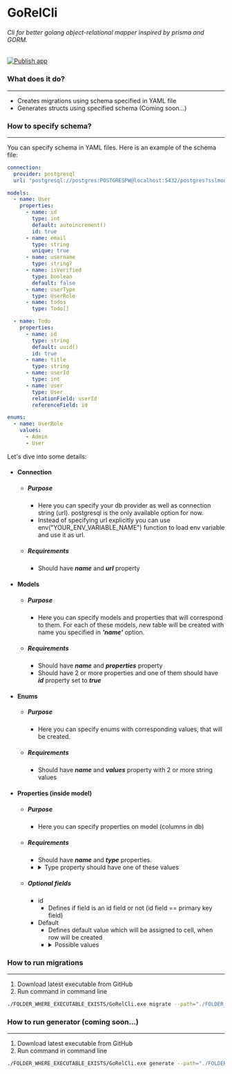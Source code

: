 # GoRelCli

###### Cli for better golang object-relational mapper inspired by prisma and GORM.

[![Publish app](https://github.com/Nhsdkk/GoRelCli/actions/workflows/publish.yml/badge.svg?branch=master)](https://github.com/Nhsdkk/GoRelCli/actions/workflows/publish.yml)

### What does it do?

---
* Creates migrations using schema specified in YAML file
* Generates structs using specified schema (Coming soon...)

### How to specify schema?

---
You can specify schema in YAML files. Here is an example of the schema file:
```yaml
connection:
  provider: postgresql
  url: "postgresql://postgres:POSTGRESPW@localhost:5432/postgres?sslmode=disable"

models:
  - name: User
    properties:
      - name: id
        type: int
        default: autoincrement()
        id: true
      - name: email
        type: string
        unique: true
      - name: username
        type: string?
      - name: isVerified
        type: boolean
        default: false
      - name: userType
        type: UserRole
      - name: todos
        type: Todo[]

  - name: Todo
    properties:
      - name: id
        type: string
        default: uuid()
        id: true
      - name: title
        type: string
      - name: userId
        type: int
      - name: user
        type: User
        relationField: userId
        referenceField: id

enums:
  - name: UserRole
    values:
      - Admin
      - User
```

Let's dive into some details:
* #### Connection
  * ##### Purpose
    * Here you can specify your db provider as well as connection string (url). postgresql is the only available option for now.
    * Instead of specifying url explicitly you can use env("YOUR_ENV_VARIABLE_NAME") function to load env variable and use it as url.
  * ##### Requirements
    * Should have _**name**_ and _**url**_ property
* #### Models
  * ##### Purpose
    * Here you can specify models and properties that will correspond to them. For each of these models, new table will be created with name you specified in _**'name'**_ option.
  * ##### Requirements
    * Should have _**name**_ and _**properties**_ property
    * Should have 2 or more properties and one of them should have _**id**_ property set to _**true**_
* #### Enums
  * ##### Purpose
    * Here you can specify enums with corresponding values, that will be created.
  * ##### Requirements
    * Should have _**name**_ and _**values**_ property with 2 or more string values
* #### Properties (inside model)
  * ##### Purpose
    * Here you can specify properties on model (columns in db)
  * ##### Requirements
    * Should have _**name**_ and _**type**_ properties.
    * <details><summary>Type property should have one of these values</summary> <ul><li>int</li><li>boolean</li><li>float</li><li>string</li><li>dateTime</li><li>Models defined in schema</li><li>Enums defined in schema</li><li>Arrays (T[])</li><li>Nullable types (T?)</li></ul></details>
  * ##### Optional fields
    * id
      * Defines if field is an id field or not (id field == primary key field)
    * Default
      * Defines default value which will be assigned to cell, when row will be created
      * <details><summary>Possible values</summary> <ul><li>int</li><li>boolean</li><li>float</li><li>string</li><li>dateTime</li><li>Enums defined in schema</li><li>now() function</li><li>uuid() function</li><li>autoincrement() function</li></ul></details>
  
### How to run migrations

---
1. Download latest executable from GitHub
2. Run command in command line
  ```bash
  ./FOLDER_WHERE_EXECUTABLE_EXISTS/GoRelCli.exe migrate --path="./FOLDER_WHERE_GOREL_SCHEMA_EXISTS/gorel_schema.yml"
   ```

### How to run generator (coming soon...)

---
1. Download latest executable from GitHub
2. Run command in command line
  ```bash
  ./FOLDER_WHERE_EXECUTABLE_EXISTS/GoRelCli.exe generate --path="./FOLDER_WHERE_GOREL_SCHEMA_EXISTS/gorel_schema.yml" --project_path="./ROOT_PROJECT_FOLDER"
   ```